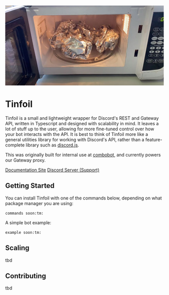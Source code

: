 ![Tinfoil Logo](assets/tinfoil.jpeg "Tinfoil Logo")

# Tinfoil
Tinfoil is a small and lightweight wrapper for Discord's REST and Gateway API, written in Typescript and designed with scalability in mind. It leaves a lot of stuff up to the user, allowing for more fine-tuned control over how your bot interacts with the API. It is best to think of Tinfoil more like a general utilities library for working with Discord's API, rather than a feature-complete library such as [discord.js](https://discord.js.org).

This was originally built for internal use at [combobot](https://discord.gg/J3rYDmbjU4), and currently powers our Gateway proxy.

[Documentation Site](https://example.com)
[Discord Server (Support)](https://discord.gg/CXhCTscDfc)

## Getting Started
You can install Tinfoil with one of the commands below, depending on what package manager you are using:
```
commands soon:tm:
```

A simple bot example:
```
example soon:tm:
```

## Scaling

tbd

## Contributing

tbd
